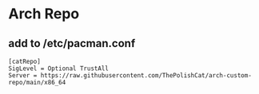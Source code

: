 # Arch Repo
## add to /etc/pacman.conf
```
[catRepo]
SigLevel = Optional TrustAll
Server = https://raw.githubusercontent.com/ThePolishCat/arch-custom-repo/main/x86_64
```
